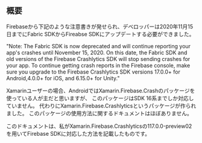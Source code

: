 ## 概要
Firebaseから下記のような注意書きが発せられ、デベロッパーは2020年11月15日までにFabric SDKからFireabse SDKにアップデートする必要ができました。

"Note: The Fabric SDK is now deprecated and will continue reporting your app's crashes until November 15, 2020. On this date, the Fabric SDK and old versions of the Firebase Crashlytics SDK will stop sending crashes for your app. To continue getting crash reports in the Firebase console, make sure you upgrade to the Firebase Crashlytics SDK versions 17.0.0+ for Android,4.0.0+ for iOS, and 6.15.0+ for Unity."

Xamarinユーザーの場合、AndroidではXamarin.Firebase.Crashのパッケージを使っている人が主だと思いますが、
このパッケージはSDK 16系までしか対応していません。
代わりにXamarin.Firebase.Crashlyticsというパッケージが作られました。
このパッケージの使用方法に関するドキュメントはほぼありません。

このドキュメントは、私がXamarin.Firebase.Crashlyticsの117.0.0-preview02を用いてFirebase SDKに対応した方法を記載したものです。
